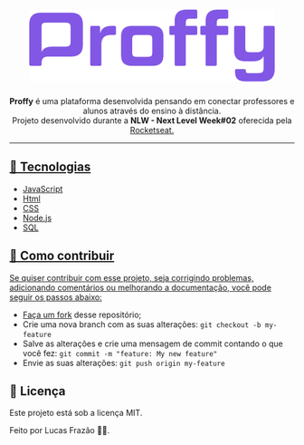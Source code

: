 <h1 align="center">
  <img alt="Logo Proffy" src="/public/images/logo2.png" />
</h1>
 
<p align="center"> <strong>Proffy</strong> é uma plataforma desenvolvida pensando em conectar professores e alunos através do ensino à distância. <br> Projeto desenvolvido durante a <strong>NLW - Next Level Week#02</strong> oferecida pela <a href="https://rocketseat.com.br/" title="Rocketseat">Rocketseat. </p>
 
 ---
## 🚀 Tecnologias
* JavaScript
* Html
* CSS
* Node.js
* SQL

## 🤔 Como contribuir
Se quiser contribuir com esse projeto, seja corrigindo problemas, adicionando comentários ou melhorando a documentação, você pode seguir os passos abaixo:
* Faça [um fork](https://help.github.com/pt/github/getting-started-with-github/fork-a-repo) desse repositório;
* Crie uma nova branch com as suas alterações: `git checkout -b my-feature`
* Salve as alterações e crie uma mensagem de commit contando o que você fez: `git commit -m "feature: My new feature"`
* Envie as suas alterações: `git push origin my-feature`


## 📝 Licença
Este projeto está sob a licença MIT.

Feito por Lucas Frazão 👋🏻.

